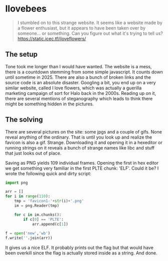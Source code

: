 # Ilovebees

>I stumbled on to this strange website. It seems like a website made by a flower enthusiast, but it appears to have been taken over by someone... or something.
Can you figure out what it's trying to tell us?
https://static.icec.tf/iloveflowers/

## The setup

Tone took me longer than I would have wanted. The website is a mess, there is a countdown stemming from some simple javascript. It counts down until sometime in 2025. There are also a bunch of broken links and the source code is an absolute disaster. Googling a bit, you end up on a very similar website, called I love flowers, which was actually a guerilla marketing campaign of sort for Halo back in the 2000s. Reading up on it, there are several mentions of steganography which leads to think there might be something hidden in the pictures.

## The solving

There are several pictures on the site: some jpgs and a couple of gifs. None reveal anything of the ordinary. That is until you look up and realize the favicon is also a gif. Strange. Downloading it and opening it in a hexeditor or running strings on it reveals a bunch of strange names like libc and stuff that just looks out of place. 

Saving as PNG yields 109 individual frames. Opening the first in hex editor we get something very familiar in the first PLTE chunk: 'ELF'. Could it be? I wrote the following quick and dirty script:

```python
import png

arr = []
for i in range(110):
    tmp = 'favicon1-'+str(i)+'.png'
    im = png.Reader(tmp)

    for c in im.chunks():
        if c[0] == 'PLTE':
            arr.append(c[1])
            
f = open('new','wb')
f.write(''.join(arr))
```

It gives us a nice ELF. It probably prints out the flag but that would have been overkill since the flag is actually stored inside as a string. And done.
